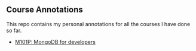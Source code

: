 ## Course Annotations

This repo contains my personal annotations for all the courses I have done so far.

* [M101P: MongoDB for developers](blob/master/mongodb-course/Annotations.md)


